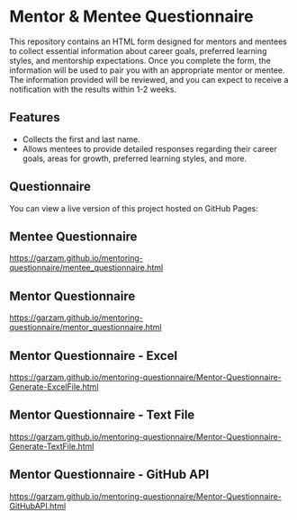 # Mentor & Mentee Questionnaire

This repository contains an HTML form designed for mentors and mentees to collect essential information about career goals, preferred learning styles, and mentorship expectations. Once you complete the form, the information will be used to pair you with an appropriate mentor or mentee. The information provided will be reviewed, and you can expect to receive a notification with the results within 1-2 weeks.

## Features

- Collects the first and last name.
- Allows mentees to provide detailed responses regarding their career goals, areas for growth, preferred learning styles, and more.

## Questionnaire

You can view a live version of this project hosted on GitHub Pages:  
## Mentee Questionnaire
https://garzam.github.io/mentoring-questionnaire/mentee_questionnaire.html

## Mentor Questionnaire
https://garzam.github.io/mentoring-questionnaire/mentor_questionnaire.html

## Mentor Questionnaire - Excel
https://garzam.github.io/mentoring-questionnaire/Mentor-Questionnaire-Generate-ExcelFile.html

## Mentor Questionnaire - Text File
https://garzam.github.io/mentoring-questionnaire/Mentor-Questionnaire-Generate-TextFile.html

## Mentor Questionnaire - GitHub API
https://garzam.github.io/mentoring-questionnaire/Mentor-Questionnaire-GitHubAPI.html
